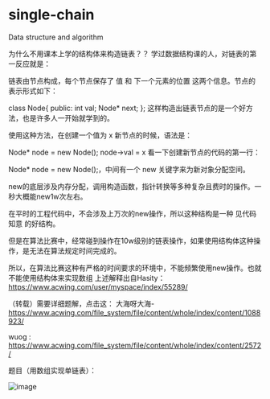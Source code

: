 # single-chain
Data structure and algorithm

为什么不用课本上学的结构体来构造链表？？
学过数据结构课的人，对链表的第一反应就是：

链表由节点构成，每个节点保存了 值 和 下一个元素的位置 这两个信息。节点的表示形式如下：

class Node{
public:
    int val;
    Node* next;
};
这样构造出链表节点的是一个好方法，也是许多人一开始就学到的。

使用这种方法，在创建一个值为 x 新节点的时候，语法是：

Node* node = new Node();
node->val = x
看一下创建新节点的代码的第一行：

Node* node = new Node();，中间有一个 new 关键字来为新对象分配空间。

new的底层涉及内存分配，调用构造函数，指针转换等多种复杂且费时的操作。一秒大概能new1w次左右。

在平时的工程代码中，不会涉及上万次的new操作，所以这种结构是一种 见代码知意 的好结构。

但是在算法比赛中，经常碰到操作在10w级别的链表操作，如果使用结构体这种操作，是无法在算法规定时间完成的。

所以，在算法比赛这种有严格的时间要求的环境中，不能频繁使用new操作。也就不能使用结构体来实现数组
上述解释出自Hasity：https://www.acwing.com/user/myspace/index/55289/

（转载）需要详细题解，点击这： 大海呀大海-https://www.acwing.com/file_system/file/content/whole/index/content/1088923/

wuog :
https://www.acwing.com/file_system/file/content/whole/index/content/2572/

 题目（用数组实现单链表）：
    
  ![image](https://user-images.githubusercontent.com/121226086/214876237-2cbd752d-2c45-4726-833c-79d327762488.png)
